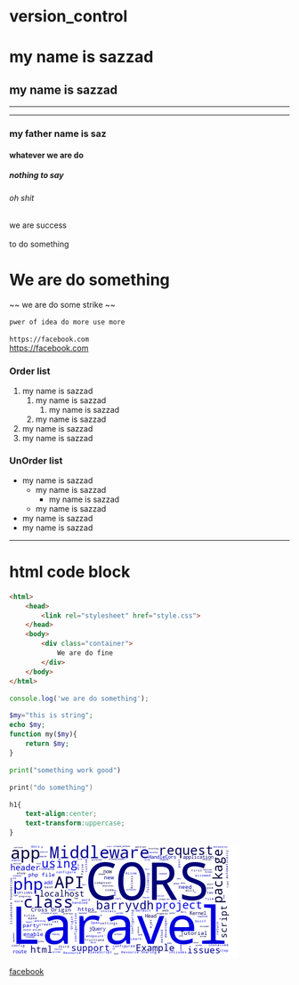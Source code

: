 # version_control
<!-- welcome to out redme file -->
# my name is sazzad
## my name is sazzad
---
---
### my father name is saz
#### whatever we are do
##### nothing to say
###### oh shit

we are success  
<br>
to do something
<h1>We are do something</h1>

~~ we are do some strike ~~
```
pwer of idea do more use more
```

`https://facebook.com`  
https://facebook.com

### Order list
1. my name is sazzad
    1. my name is sazzad
        1. my name is sazzad
    1. my name is sazzad
1. my name is sazzad
1. my name is sazzad

### UnOrder list
- my name is sazzad
    - my name is sazzad
        - my name is sazzad
    - my name is sazzad
- my name is sazzad
- my name is sazzad

---
# html code block
```html
<html>
    <head>
        <link rel="stylesheet" href="style.css">
    </head>
    <body>
        <div class="container">
            We are do fine
        </div>
    </body>
</html>
```

```javascript
console.log('we are do something');
```

```php
$my="this is string";
echo $my;
function my($my){
    return $my;
}
```

```python
print("something work good")
```

```swift
print("do something")
```
```css
h1{
    text-align:center;
    text-transform:uppercase;
}
```



![profile](cors.png)


[facebook]( https://facebook.com)  

